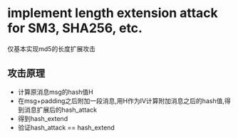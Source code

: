 # implement length extension attack for SM3, SHA256, etc.
仅基本实现md5的长度扩展攻击
## 攻击原理
* 计算原消息msg的hash值H
* 在msg+padding之后附加一段消息,用H作为IV计算附加消息之后的hash值,得到消息扩展后的hash_attack
* 得到hash_extend
* 验证hash_attack == hash_extend
